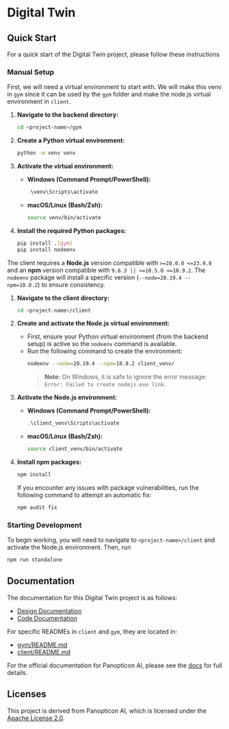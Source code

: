 # Digital Twin

## Quick Start

For a quick start of the Digital Twin project, please follow these instructions

### Manual Setup

<!-- If you prefer to set up the environment manually, follow the steps below. -->

First, we will need a virtual environment to start with. We will make this venv in `gym` since it can be used by the `gym` folder and make the node.js virtual environment in `client`. 

1.  **Navigate to the backend directory:**
    ```bash
    cd <project-name>/gym
    ```

2.  **Create a Python virtual environment:**
    ```bash
    python -m venv venv
    ```

3.  **Activate the virtual environment:**
    * **Windows (Command Prompt/PowerShell):**
        ```powershell
        .\venv\Scripts\activate
        ```
    * **macOS/Linux (Bash/Zsh):**
        ```bash
        source venv/bin/activate
        ```

4.  **Install the required Python packages:**
    ```bash
    pip install .[gym]
    pip install nodeenv
    ```

The client requires a **Node.js** version compatible with `>=20.0.0 <=23.9.0` and an **npm** version compatible with `9.6.3 || >=10.5.0 <=10.9.2`. The `nodeenv` package will install a specific version (`--node=20.19.4 --npm=10.8.2`) to ensure consistency.


1.  **Navigate to the client directory:**
    ```bash
    cd <project-name>/client
    ```

2.  **Create and activate the Node.js virtual environment:**
    * First, ensure your Python virtual environment (from the backend setup) is active so the `nodeenv` command is available.
    * Run the following command to create the environment:
        ```bash
        nodeenv --node=20.19.4 --npm=10.8.2 client_venv/
        ```
        > **Note:** On Windows, it is safe to ignore the error message: `Error: Failed to create nodejs.exe link`.

3.  **Activate the Node.js environment:**
    * **Windows (Command Prompt/PowerShell):**
        ```powershell
        .\client_venv\Scripts\activate
        ```
    * **macOS/Linux (Bash/Zsh):**
        ```bash
        source client_venv/bin/activate
        ```

4.  **Install npm packages:**
    ```bash
    npm install
    ```
    If you encounter any issues with package vulnerabilities, run the following command to attempt an automatic fix:
    ```bash
    npm audit fix
    ```

### Starting Development

To begin working, you will need to navigate to `<project-name>/client` and activate the Node.js environment.
Then, run
```bash
npm run standalone
```

## Documentation

The documentation for this Digital Twin project is as follows:
- [Design Documentation](https://docs.google.com/document/d/13I3vo_xWJPcEjBS7f4XPh79qed9hrBFgX0KQlmyAhu0/edit?usp=sharing)
- [Code Documentation](https://docs.google.com/document/d/1fFs3nLwANOcGPW7UW92hnO8h_3fxLdZ_TwPN8es20ao/edit?usp=sharing)

For specific READMEs in `client` and `gym`, they are located in:
- [gym/README.md](./gym/README.md)
- [client/README.md](./client/README.md)

For the official documentation for Panopticon AI, please see the [docs](https://docs.panopticon-ai.com/) for full details.

## Licenses

This project is derived from Panopticon AI, which is licensed under the [Apache License 2.0](https://github.com/Panopticon-AI-team/panopticon/blob/main/LICENSE).
